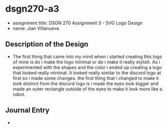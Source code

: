 # dsgn270-a3
- assignment title: DSGN 270 Assignment 3 - SVG Logo Design
- name: Jian Villanueva

## Description of the Design
- The first thing that came into my mind when i started creating this logo of mine is do i make the logo minimal or do i make it really stylish. As i experimented with the shapes and the color i ended up creating a logo that looked really minimal. It looked really similar to the discord logo at first so i made some changes. the first thing that i changed to make it look distinct from the discord logo is i made the eyes look bigger and made an outer rectangle outside of the eyes to make it look more like a robot.

## Journal Entry
- 
